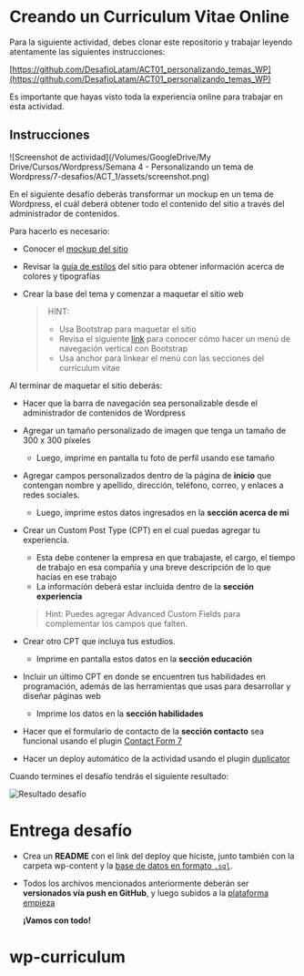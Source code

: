 #  Creando un Curriculum Vitae Online

Para la siguiente actividad, debes clonar este repositorio y trabajar leyendo atentamente las siguientes instrucciones:

[https://github.com/DesafioLatam/ACT01_personalizando_temas_WP](https://github.com/DesafioLatam/ACT01_personalizando_temas_WP)

Es importante que hayas visto toda la experiencia online para trabajar en esta actividad.

## Instrucciones

![Screenshot de actividad](/Volumes/GoogleDrive/My Drive/Cursos/Wordpress/Semana 4 - Personalizando un tema de Wordpress/7-desafios/ACT_1/assets/screenshot.png)



En el siguiente desafío deberás transformar un mockup en un tema de Wordpress, el cuál deberá obtener todo el contenido del sitio a través del administrador de contenidos.

Para hacerlo es necesario:

- Conocer el [mockup del sitio](assets/mockup.png)

- Revisar la [guía de estilos](assets/guide_style.png) del sitio para obtener información acerca de colores y tipografías

- Crear la base del tema y comenzar a maquetar el sitio web

  > ​	HINT:
  >
  > - Usa Bootstrap para maquetar el sitio
  > - Revisa el siguiente [link](https://bootstrapious.com/p/bootstrap-sidebar) para conocer cómo hacer un menú de navegación vertical con Bootstrap
  > - Usa anchor para linkear el menú con las secciones del curriculum vitae



Al terminar de maquetar el sitio deberás:

- Hacer que la barra de navegación sea personalizable desde el administrador de contenidos de Wordpress

- Agregar un tamaño personalizado de imagen que tenga un tamaño de 300 x 300 píxeles

  - Luego, imprime en pantalla tu foto de perfil usando ese tamaño

- Agregar campos personalizados dentro de la página de **inicio** que contengan nombre y apellido, dirección, teléfono, correo, y enlaces a redes sociales.

  - Luego, imprime estos datos ingresados en la **sección acerca de mi**

- Crear un Custom Post Type (CPT) en el cual puedas agregar tu experiencia.

  - Esta debe contener la empresa en  que trabajaste, el cargo, el tiempo de trabajo en esa compañía y una breve descripción de lo que hacías en ese trabajo
  - La información deberá estar incluida dentro de la **sección experiencia**

  > Hint: Puedes agregar Advanced Custom Fields para complementar los campos que falten.

- Crear otro CPT que incluya tus estudios.

  - Imprime  en pantalla estos datos en la **sección educación**

- Incluir un último CPT en donde se encuentren tus habilidades en programación, además de las herramientas que usas para desarrollar y diseñar páginas web

  - Imprime los datos en la **sección habilidades**

- Hacer que el formulario de contacto de la **sección contacto** sea funcional usando el plugin [Contact Form 7](https://wordpress.org/plugins/contact-form-7/)

- Hacer un deploy automático de la actividad usando el plugin [duplicator](https://wordpress.org/plugins/duplicator/)

Cuando termines el desafío tendrás el siguiente resultado:

![Resultado desafío](assets/screenshot.gif)



# Entrega desafío

- Crea un **README** con el link del deploy que hiciste, junto también con la carpeta wp-content y la [base de datos en formato `.sql`](https://cl.godaddy.com/help/exportar-mis-bases-de-datos-mysql-1487).

- Todos los archivos mencionados anteriormente deberán ser **versionados vía push en GitHub**, y luego subidos a la [plataforma empieza](http://empieza.desafiolatam.com/)

  **¡Vamos con todo!**
# wp-curriculum
